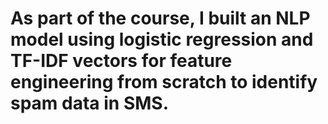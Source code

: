# As part of the course, I built an NLP model using logistic regression and TF-IDF vectors for feature engineering from scratch to identify spam data in SMS.
